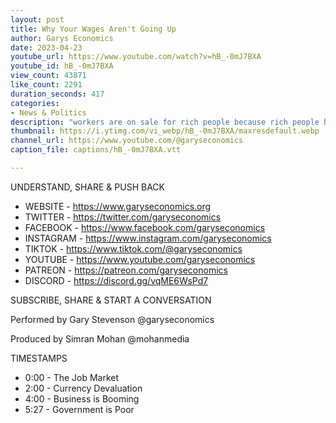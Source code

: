 ```yaml
---
layout: post
title: Why Your Wages Aren't Going Up
author: Garys Economics
date: 2023-04-23
youtube_url: https://www.youtube.com/watch?v=hB_-0mJ7BXA
youtube_id: hB_-0mJ7BXA
view_count: 43871
like_count: 2291
duration_seconds: 417
categories:
- News & Politics
description: "workers are on sale for rich people because rich people have made a ton of money, the price of everything has gone up and wages have not kept up so wages are cheap, workers are cheap & rich people are laughing"
thumbnail: https://i.ytimg.com/vi_webp/hB_-0mJ7BXA/maxresdefault.webp
channel_url: https://www.youtube.com/@garyseconomics
caption_file: captions/hB_-0mJ7BXA.vtt

---
```


UNDERSTAND, SHARE & PUSH BACK

- WEBSITE - https://www.garyseconomics.org
- TWITTER  - https://twitter.com/garyseconomics
- FACEBOOK - https://www.facebook.com/garyseconomics
- INSTAGRAM  - https://www.instagram.com/garyseconomics
- TIKTOK - https://www.tiktok.com/@garyseconomics
- YOUTUBE -  https://www.youtube.com/garyseconomics
- PATREON - https://patreon.com/garyseconomics
- DISCORD - https://discord.gg/vqME6WsPd7

SUBSCRIBE, SHARE & START A CONVERSATION

Performed by Gary Stevenson
@garyseconomics

Produced by Simran Mohan
@mohanmedia

TIMESTAMPS
- 0:00 - The Job Market
- 2:00 - Currency Devaluation
- 4:00 - Business is Booming
- 5:27 - Government is Poor

